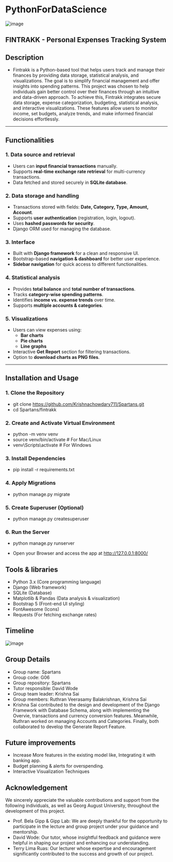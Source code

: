 # PythonForDataScience
![image](https://github.com/user-attachments/assets/d9459c3a-414b-41de-9509-316f96b78824)

## FINTRAKK - Personal Expenses Tracking System



## Description
* Fintrakk is a Python-based tool that helps users track and manage their finances by providing data storage, statistical analysis, and visualizations. The goal is to simplify financial management and offer insights into spending patterns. This project was chosen to help individuals gain better control over their finances through an intuitive and data-driven approach. To achieve this, Fintrakk integrates secure data storage, expense categorization, budgeting, statistical analysis, and interactive visualizations. These features allow users to monitor income, set budgets, analyze trends, and make informed financial decisions effortlessly.
---

## Functionalities
### 1. Data source and retrieval
- Users can **input financial transactions** manually.
- Supports **real-time exchange rate retrieval** for multi-currency transactions.
- Data fetched and stored securely in **SQLite database**.

### 2. Data storage and handling
- Transactions stored with fields: **Date, Category, Type, Amount, Account**.
- Supports **user authentication** (registration, login, logout).
- Uses **hashed passwords for security**.
- Django ORM used for managing the database.

### 3. Interface
- Built with **Django framework** for a clean and responsive UI.
- Bootstrap-based **navigation & dashboard** for better user experience.
- **Sidebar navigation** for quick access to different functionalities.

### 4. Statistical analysis
- Provides **total balance** and **total number of transactions**.
- Tracks **category-wise spending patterns**.
- Identifies **income vs. expense trends** over time.
- Supports **multiple accounts & categories**.

### 5. Visualizations
- Users can view expenses using:
  - **Bar charts**
  - **Pie charts**
  - **Line graphs**
- Interactive **Get Report** section for filtering transactions.
- Option to **download charts as PNG files**.

---

## Installation and Usage
### **1. Clone the Repository**
- git clone https://github.com/Krishnachowdary711/Spartans.git
- cd Spartans/fintrakk
### **2. Create and Activate Virtual Environment**
- python -m venv venv
- source venv/bin/activate  # For Mac/Linux
- venv\Scripts\activate  # For Windows
### **3. Install Dependencies**
- pip install -r requirements.txt
### **4. Apply Migrations**
- python manage.py migrate
### **5. Create Superuser (Optional)**
- python manage.py createsuperuser
### **6. Run the Server**
- python manage.py runserver

- Open your Browser and access the app at http://127.0.0.1:8000/

## Tools & libraries
- Python 3.x (Core programming language)
- Django (Web framework)
- SQLite (Database)
- Matplotlib & Pandas (Data analysis & visualization)
- Bootstrap 5 (Front-end UI styling)
- FontAwesome (Icons)
- Requests (For fetching exchange rates)

## Timeline
![image](https://github.com/user-attachments/assets/ab949004-ff39-4e6a-bb42-57d806b3b7fb)

## Group Details
* Group name: Spartans
* Group code: G06
* Group repository: Spartans
* Tutor responsible: David Wode
* Group team leader: Krishna Sai
* Group members: Ruthran Veerasamy Balakrishnan, Krishna Sai
* Krishna Sai contributed to the design and development of the Django Framework with Database Schema, along with implementing the Overvie, transactions and currency conversion features. Meanwhile, Ruthran worked on managing Accounts and Categories. Finally, both collaborated to develop the Generate Report Feature.
## Future improvements
- Increase More features in the existing model like, Integrating it with banking app.
- Budget planning & alerts for overspending.
- Interactive Visualization Techniques

## Acknowledgement
We sincerely appreciate the valuable contributions and support from the following individuals, as well as Georg August University, throughout the development of this project.

* Prof. Bela Gipp & Gipp Lab: We are deeply thankful for the opportunity to participate in the lecture and group project under your guidance and mentorship.
* David Wode: Our tutor, whose insightful feedback and guidance were helpful in shaping our project and enhancing our understanding.
* Terry Lima Ruas: Our lecturer whose expertise and encouragement significantly contributed to the success and growth of our project.
